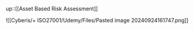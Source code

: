 up::[[Asset Based Risk Assessment]]

![[Cyberis/+ ISO27001/Udemy/Files/Pasted image 20240924161747.png]]